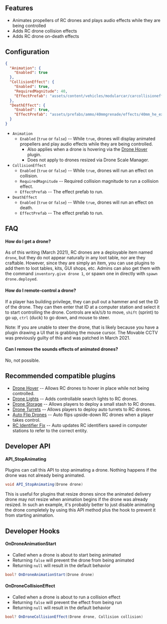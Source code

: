 ## Features

- Animates propellers of RC drones and plays audio effects while they are being controlled
- Adds RC drone collision effects
- Adds RC drone on-death effects

## Configuration

```json
{
  "Animation": {
    "Enabled": true
  },
  "CollisionEffect": {
    "Enabled": true,
    "RequiredMagnitude": 40,
    "EffectPrefab": "assets/content/vehicles/modularcar/carcollisioneffect.prefab"
  },
  "DeathEffect": {
    "Enabled": true,
    "EffectPrefab": "assets/prefabs/ammo/40mmgrenade/effects/40mm_he_explosion.prefab"
  }
}
```

- `Animation`
  - `Enabled` (`true` or `false`) -- While `true`, drones will display animated propellers and play audio effects while they are being controlled.
    - Also applies when a drone is hovering via the [Drone Hover](https://umod.org/plugins/drone-hover) plugin.
    - Does not apply to drones resized via Drone Scale Manager.
- `CollisionEffect`
  - `Enabled` (`true` or `false`) -- While `true`, drones will run an effect on collision.
  - `RequiredMagnitude` -- Required collision magnitude to run a collision effect.
  - `EffectPrefab` -- The effect prefab to run.
- `DeathEffect`
  - `Enabled` (`true` or `false`) -- While `true`, drones will run an effect on death.
  - `EffectPrefab` -- The effect prefab to run.

## FAQ

#### How do I get a drone?

As of this writing (March 2021), RC drones are a deployable item named `drone`, but they do not appear naturally in any loot table, nor are they craftable. However, since they are simply an item, you can use plugins to add them to loot tables, kits, GUI shops, etc. Admins can also get them with the command `inventory.give drone 1`, or spawn one in directly with `spawn drone.deployed`.

#### How do I remote-control a drone?

If a player has building privilege, they can pull out a hammer and set the ID of the drone. They can then enter that ID at a computer station and select it to start controlling the drone. Controls are `W`/`A`/`S`/`D` to move, `shift` (sprint) to go up, `ctrl` (duck) to go down, and mouse to steer.

Note: If you are unable to steer the drone, that is likely because you have a plugin drawing a UI that is grabbing the mouse cursor. The Movable CCTV was previously guilty of this and was patched in March 2021.

#### Can I remove the sounds effects of animated drones?

No, not possible.

## Recommended compatible plugins

- [Drone Hover](https://umod.org/plugins/drone-hover) -- Allows RC drones to hover in place while not being controlled.
- [Drone Lights](https://umod.org/plugins/drone-lights) -- Adds controllable search lights to RC drones.
- [Drone Storage](https://umod.org/plugins/drone-storage) -- Allows players to deploy a small stash to RC drones.
- [Drone Turrets](https://umod.org/plugins/drone-turrets) -- Allows players to deploy auto turrets to RC drones.
- [Auto Flip Drones](https://umod.org/plugins/auto-flip-drones) -- Auto flips upside-down RC drones when a player takes control.
- [RC Identifier Fix](https://umod.org/plugins/rc-identifier-fix) -- Auto updates RC identifiers saved in computer stations to refer to the correct entity.

## Developer API

#### API_StopAnimating

Plugins can call this API to stop animating a drone. Nothing happens if the drone was not already being animated.

```csharp
void API_StopAnimating(Drone drone)
```

This is useful for plugins that resize drones since the animated delivery drone may not resize when animation begins if the drone was already resized. In such an example, it's probably better to just disable animating the drone completely by using this API method plus the hook to prevent it from starting animation.

## Developer Hooks

#### OnDroneAnimationStart

- Called when a drone is about to start being animated
- Returning `false` will prevent the drone from being animated
- Returning `null` will result in the default behavior

```csharp
bool? OnDroneAnimationStart(Drone drone)
```

#### OnDroneCollisionEffect

- Called when a drone is about to run a collision effect
- Returning `false` will prevent the effect from being run
- Returning `null` will result in the default behavior

```csharp
bool? OnDroneCollisionEffect(Drone drone, Collision collision)
```
